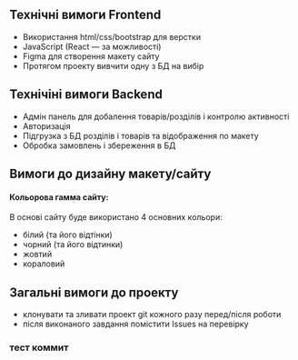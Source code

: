 ## Технічні вимоги Frontend
* Використання html/css/bootstrap для верстки
* JavaScript (React — за можливості)
* Figma для створення макету сайту
* Протягом проекту вивчити одну з БД на вибір

## Технічіні вимоги Backend
* Адмін панель для добалення товарів/розділів і контролю активності
* Авторизація
* Підгрузка з БД розділів і товарів та відображення по макету
* Обробка замовлень і збереження в БД

## Вимоги до дизайну макету/сайту
#### Кольорова гамма сайту:
В основі сайту буде використано 4 основних кольори:
* білий (та його відтінки)
* чорний (та його відтинки)
* жовтий
* кораловий

## Загальні вимоги до проекту
* клонувати та зливати проект git кожного разу перед/після роботи
* після виконаного завдання помістити Issues на перевірку

### тест коммит
